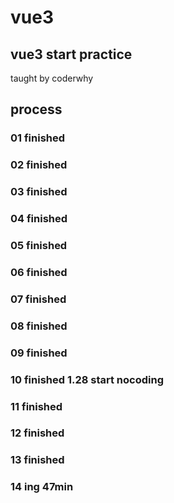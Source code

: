 # vue3
## vue3 start practice
taught by coderwhy

## process
### 01 finished
### 02 finished
### 03 finished
### 04 finished
### 05 finished
### 06 finished
### 07 finished
### 08 finished
### 09 finished
### 10 finished 1.28 start nocoding
### 11 finished
### 12 finished
### 13 finished
### 14 ing 47min